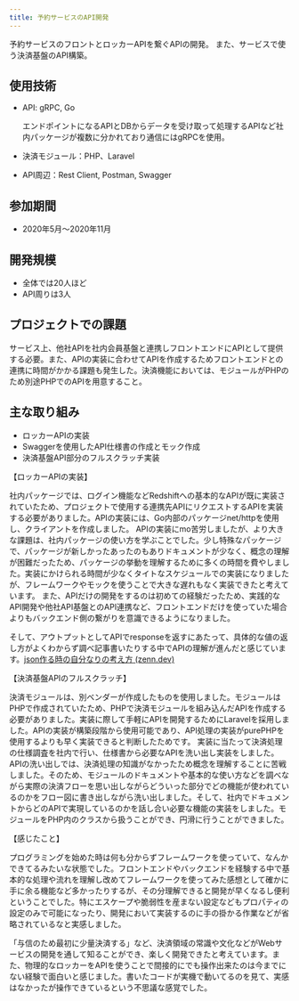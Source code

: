 ```yaml
---
title: 予約サービスのAPI開発
---
```


予約サービスのフロントとロッカーAPIを繋ぐAPIの開発。
また、サービスで使う決済基盤のAPI構築。

## 使用技術

- API: gRPC, Go

  エンドポイントになるAPIとDBからデータを受け取って処理するAPIなど社内パッケージが複数に分かれており通信にはgRPCを使用。

- 決済モジュール：PHP、Laravel
- API周辺：Rest Client, Postman, Swagger

## 参加期間

- 2020年5月〜2020年11月

## 開発規模

- 全体では20人ほど
- API周りは3人

## プロジェクトでの課題

サービス上、他社APIを社内会員基盤と連携しフロントエンドにAPIとして提供する必要。また、APIの実装に合わせてAPIを作成するためフロントエンドとの連携に時間がかかる課題も発生した。決済機能においては、モジュールがPHPのため別途PHPでのAPIを用意すること。

## 主な取り組み

- ロッカーAPIの実装
- Swaggerを使用したAPI仕様書の作成とモック作成
- 決済基盤API部分のフルスクラッチ実装

【ロッカーAPIの実装】

社内パッケージでは、ログイン機能などRedshiftへの基本的なAPIが既に実装されていたため、プロジェクトで使用する連携先APIにリクエストするAPIを実装する必要がありました。APIの実装には、Go内部のパッケージnet/httpを使用し、クライアントを作成しました。
APIの実装にmo苦労しましたが、より大きな課題は、社内パッケージの使い方を学ぶことでした。少し特殊なパッケージで、パッケージが新しかったあったのもありドキュメントが少なく、概念の理解が困難だったため、パッケージの挙動を理解するために多くの時間を費やしました。実装にかけられる時間が少なくタイトなスケジュールでの実装になりましたが、フレームワークやモックを使うことで大きな遅れもなく実装できたと考えています。
また、APIだけの開発をするのは初めての経験だったため、実践的なAPI開発や他社API基盤とのAPI連携など、フロントエンドだけを使っていた場合よりもバックエンド側の繋がりを意識できるようになりました。

そして、アウトプットとしてAPIでresponseを返すにあたって、具体的な値の返し方がよくわからず調べ記事書いたりする中でAPIの理解が進んだと感じています。[json作る時の自分なりの考え方 (zenn.dev)](https://zenn.dev/hulk510/articles/bf585a91d6e1b1286e07)

【決済基盤APIのフルスクラッチ】

決済モジュールは、別ベンダーが作成したものを使用しました。モジュールはPHPで作成されていたため、PHPで決済モジュールを組み込んだAPIを作成する必要がありました。実装に際して手軽にAPIを開発するためにLaravelを採用しました。APIの実装が構築段階から使用可能であり、API処理の実装がpurePHPを使用するよりも早く実装できると判断したためです。
実装に当たって決済処理の仕様調査を社内で行い、仕様書から必要なAPIを洗い出し実装をしました。APIの洗い出しでは、決済処理の知識がなかったため概念を理解することに苦戦しました。そのため、モジュールのドキュメントや基本的な使い方などを調べながら実際の決済フローを思い出しながらどういった部分でどの機能が使われているのかをフロー図に書き出しながら洗い出しました。そして、社内でドキュメントからどのAPIで実現しているのかを話し合い必要な機能の実装をしました。モジュールをPHP内のクラスから扱うことができ、円滑に行うことができました。

【感じたこと】

プログラミングを始めた時は何も分からずフレームワークを使っていて、なんかできてるみたいな状態でした。フロントエンドやバックエンドを経験する中で基本的な処理や流れを理解し改めてフレームワークを使ってみた感想として確かに手に余る機能など多かったりするが、その分理解できると開発が早くなるし便利ということでした。特にエスケープや脆弱性を産まない設定などもプロパティの設定のみで可能になったり、開発において実装するのに手の掛かる作業などが省略されているなと実感しました。

「与信のため最初に少量決済する」など、決済領域の常識や文化などがWebサービスの開発を通して知ることができ、楽しく開発できたと考えています。また、物理的なロッカーをAPIを使うことで間接的にでも操作出来たのは今までにない経験で面白いと感じました。書いたコードが実機で動いてるのを見て、実感はなかったが操作できているという不思議な感覚でした。
